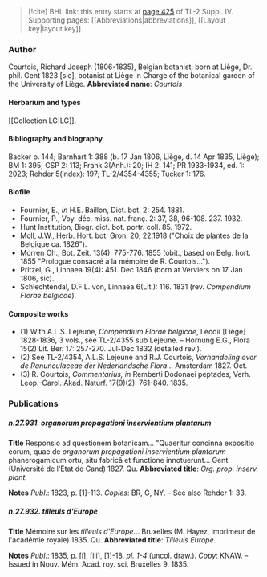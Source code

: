 > [!cite] BHL link: this entry starts at [page 425](https://www.biodiversitylibrary.org/page/33266102) of TL-2 Suppl. IV.
> Supporting pages: [[Abbreviations|abbreviations]], [[Layout key|layout key]].

### Author

Courtois, Richard Joseph (1806-1835), Belgian botanist, born at Liège, Dr. phil. Gent 1823 \[sic\], botanist at Liège in Charge of the botanical garden of the University of Liège. 
**Abbreviated name**: *Courtois*

#### Herbarium and types

[[Collection LG|LG]].

#### Bibliography and biography

Backer p. 144; Barnhart 1: 388 (b. 17 Jan 1806, Liège, d. 14 Apr 1835, Liège); BM 1: 395; CSP 2: 113; Frank 3(Anh.): 20; IH 2: 141; PR 1933-1934, ed. 1: 2023; Rehder 5(index): 197; TL-2/4354-4355; Tucker 1: 176.

#### Biofile

- Fournier, E., *in* H.E. Baillon, Dict. bot. 2: 254. 1881.
- Fournier, P., Voy. déc. miss. nat. franç. 2: 37, 38, 96-108. 237. 1932.
- Hunt Institution, Biogr. dict. bot. portr. coll. 85. 1972.
- Moll, J.W., Herb. Hort. bot. Gron. 20, 22.1918 ("Choix de plantes de la Belgique ca. 1826").
- Morren Ch., Bot. Zeit. 13(4): 775-776. 1855 (obit., based on Belg. hort. 1855 "Prologue consacré à la mémoire de R. Courtois...").
- Pritzel, G., Linnaea 19(4): 451. Dec 1846 (born at Verviers on 17 Jan 1806, sic).
- Schlechtendal, D.F.L. von, Linnaea 6(Lit.): 116. 1831 (rev. *Compendium Florae belgicae*).

#### Composite works

- (1) With A.L.S. Lejeune, *Compendium Florae belgicae*, Leodii \[Liège\] 1828-1836, 3 vols., see TL-2/4355 sub Lejeune. – Hornung E.G., Flora 15(2) Lit. Ber. 17: 257-270. Jul-Dec 1832 (detailed rev.).
- (2) See TL-2/4354, A.L.S. Lejeune and R.J. Courtois, *Verhandeling over de Ranunculaceae* *der Nederlandsche Flora*... Amsterdam 1827. Oct.
- (3) R. Courtois, *Commentarius, in* Remberti Dodonaei peptades, Verh. Leop.-Carol. Akad. Naturf. 17(9)(2): 761-840. 1835.

### Publications

##### n.27.931. organorum propagationi inservientium plantarum

**Title**
Responsio ad questionem botanicam... "Quaeritur concinna expositio eorum, quae de *organorum propagationi inservientium plantarum* phanerogamicum ortu, situ fabricâ et functione innotuerunt... Gent (Université de l'État de Gand) 1827. Qu.
**Abbreviated title**: *Org. prop. inserv.* *plant.*

**Notes**
*Publ*.: 1823, p. \[1\]-113. *Copies*: BR, G, NY. – See also Rehder 1: 33.

##### n.27.932. tilleuls d'Europe

**Title**
Mémoire sur les *tilleuls d'Europe*... Bruxelles (M. Hayez, imprimeur de l'académie royale) 1835. Qu.
**Abbreviated title**: *Tilleuls Europe*.

**Notes**
*Publ*.: 1835, p. \[i\], \[iii\], \[1\]-18, *pl. 1-4* (uncol. draw.). *Copy*: KNAW. – Issued in Nouv. Mém. Acad. roy. sci. Bruxelles 9. 1835.


